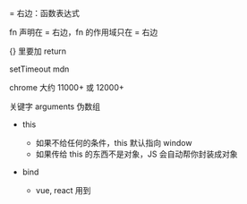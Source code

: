 = 右边：函数表达式

fn 声明在 = 右边，fn 的作用域只在 = 右边

{} 里要加 return

setTimeout mdn


chrome 大约 11000+ 或 12000+

关键字 arguments 伪数组


* this

    * 如果不给任何的条件，this 默认指向 window
    * 如果传给 this 的东西不是对象，JS 会自动帮你封装成对象

* bind 

    * vue, react 用到
